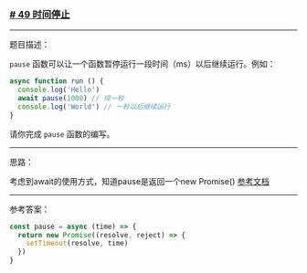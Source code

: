 ### [# 49 时间停止](http://scriptoj.mangojuice.top/problems/49)

----
题目描述：

`pause` 函数可以让一个函数暂停运行一段时间（ms）以后继续运行。例如：

```js
async function run () {
  console.log('Hello')
  await pause(1000) // 续一秒
  console.log('World') // 一秒以后继续运行
}
```

请你完成 `pause` 函数的编写。


----
思路：

考虑到await的使用方式，知道pause是返回一个new Promise()
[参考文档](https://javascript.info/async-await)

----
参考答案：

```js
const pause = async (time) => {
  return new Promise((resolve, reject) => {
    setTimeout(resolve, time)
  })
}
```
